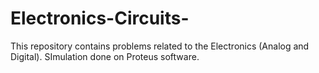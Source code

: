 # Electronics-Circuits-
This repository contains problems related to the Electronics (Analog and Digital). SImulation done on Proteus software.
